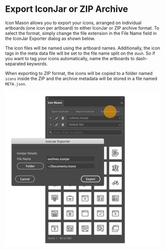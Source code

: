 # Export IconJar or ZIP Archive

Icon Mason allows you to export your icons, arranged on individual artboards (one icon per artboard) to either IconJar or ZIP archive format. To select the format, simply change the file extension in the File Name field in the IconJar Exporter dialog as shown below.

The icon files will be named using the artboard names. Additionally, the icon tags in the meta data file will be set to the file name split on the `dash`. So if you want to tag your icons automatically, name the artboards to dash-separated keywords.

When exporting to ZIP format, the icons will be copied to a folder named `icons` inside the ZIP and the archive metadata will be stored in a file named `META.json`.

![Export IconJar](./images/export-iconjar.png#half-size)
